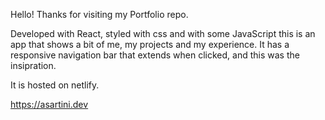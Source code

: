 Hello! Thanks for visiting my Portfolio repo.

Developed with React, styled with css and with some JavaScript this is an app that shows a bit of me, my projects and my experience.
It has a responsive navigation bar that extends when clicked, and this was the insipration.


It is hosted on netlify.

https://asartini.dev


